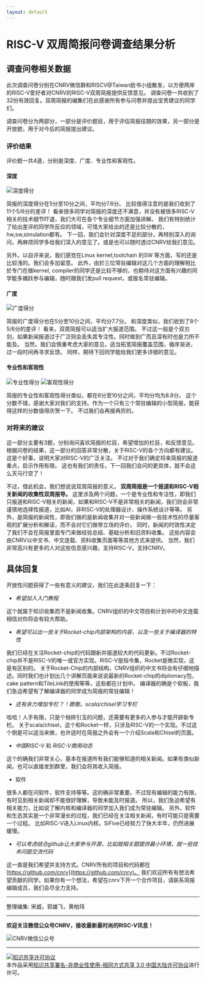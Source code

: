 ```yaml
---
layout: default
---
```


# RISC-V 双周简报问卷调查结果分析

## 调查问卷相关数据

此次调查问卷分别在CNRV微信群和RISCV@Taiwan脸书小组散发，以方便两岸的RISC-V爱好者对CNRV的RISC-V双周简报提供反馈意见。
调查问卷一共收到了32份有效回复。双周简报的编集们在此感谢所有参与问卷并提出宝贵建议的同学们。

调查问卷分为两部分，一部分是评价题目，用于评估简报往期的效果，另一部分是开放题，用于对今后的简报提出建议。

### 评价结果

评价题一共4道，分别是深度、广度、专业性和客观性。

#### 深度

![深度得分](/assets/images/bi-weekly-rpts/2017-10-12-questionaire/depth.png)

简报的深度得分在5分至10分之间，平均分7.6分。
比较值得注意的是我们收到了11个5/6分的差评！
看来很多同学对简报的深度还不满意，并没有被很多RISC-V相关的技术细节吓退，我们大可在各个专业细节方面加强讲解。
我们有特别统计了给出差评的同学所反应的领域，可惜大家给出的还是比较分散的，hw,sw,simulation都有。
下一回，我们会针对深度不足的部分，再特别深入的询问，再麻烦同学多给我们深入的意见了。或是也可以随时透过CNRV给我们意见。

另外，以自评来说，我们感觉在Linux kernel,toolchain 的SW 等方面，写的还是比较浅的。我们会多加留意。
此外，由於三位常驻编辑对这几个方面的理解相比於专门在做kernel, compiler的同学还是比较不够的，也期待对这方面有兴趣的同学能多踊跃参与编辑，随时跟我们发pull request，或报名常驻编辑。


#### 广度

![广度得分](/assets/images/bi-weekly-rpts/2017-10-12-questionaire/width.png)

简报的广度得分也在5分至10分之间，平均分7.7分。
和深度类似，我们收到了8个5/6分的差评！
看来，双周简报可以适当扩大报道范围。
不过这一般是个双刃剑，如果新闻报道过于广泛则会丢失其专注性。同时做到广而且深有时也是力所不能及。
当然，我们会慎重考虑大家的意见，适当拓宽简报覆盖范围，循序渐进，过一段时间再寻求反馈。
同样，期待下回同学能给我们更多详细的意见。


#### 专业性和客观性

![专业性得分](/assets/images/bi-weekly-rpts/2017-10-12-questionaire/profession.png)
![客观性得分](/assets/images/bi-weekly-rpts/2017-10-12-questionaire/objectivity.png)

简报的专业性和客观性得分类似，都在6分至10分之间，平均分均为8.8分。
这个分数不错，感谢大家对我们的支持。作为一个只有三个常驻编辑的小型简报，能获得这样的分数值得庆贺一下。
不过我们会再接再厉的。

### 对将来的建议

这一部分主要有3题，分别询问喜欢简报的栏目，希望增加的栏目，和反馈意见。
根据问卷的结果，这一部分的回答非常分散，关于RISC-V的各个方向都有建议。
这是个好事，说明大家对RISC-V的广泛关注。
不过对于我们确定将来简报的报道重点，启示作用有限。
这也有我们的责任，下一回我们会问的更具体，就不会这么天马行空了！

不过，借此机会，我们想说说双周简报的意义。
**双周简报是一个报道和RISC-V相关新闻的收集性双周报导。**
这里涉及两个问题，一个是专业性和专注性，即我们只报道和RISC-V相关的新闻，如果和RISC-V不是非常相关的新闻，我们则会非常谨慎地选择性报道，比如AI，非RISC-V的处理器设计、操作系统设计等等。
另外，是简报的新闻性，即我们做的是新闻收集并对一些新闻做一些技术性的尽量客观的扩展分析和解读，而不会对它们做带立场的评价。
同时，新闻的时效性决定了我们不会在简报里面专门来做经验总结、基础分析和旧资料收集。
这些内容会由CNRV以中文书、中文连载、资料收集页面等等其他方式来提供。
当然，我们非常高兴有更多的人对这些信息感兴趣，支持RISC-V，支持CNRV。

## 具体回复

开放性问题获得了一些有意义的建议，我们在此逐条回复一下：

- *希望加入入门教程*

这个就属于知识收集而不是新闻收集。CNRV组织的中文项目和计划中的中文连载相信对你将会有较大帮助。

- *希望可以出一些关于Rocket-chip内部架构的内容，以及一些关于编译器的特性*

我们已经在关注Rocket-chip的代码跟新并报道较大的代码更新。不过Rocket-chip并不是RISC-V的唯一或官方实现。RISC-V是指令集，Rocket是微实现，这是有区别的。
关于Rocket-Chip的内部结构，CNRV组织的中文书将会有仔细地描述。同时我们也计划出几个讲解页面来说说最新的Rocket-chip的diplomacy包，cake pattern和TileLink的使用等等，这些都在计划中。
编译器的确是个软板，我们急迫希望有了解编译器的同学成为简报的常驻编辑！

- *还有余力增加专栏？！跪敬。scala/chisel学习专栏*

哈哈！人手有限，只是个抛砖引玉的问题，还需要有更多的人参与才能开辟新专栏。
关于scala/chisel，这个和Rocket一样，只涉及RISC-V的一个实现。不过这个倒是可以适当来做，也许适时在简报之外会有一个介绍Scala和Chisel的页面。

- *中国RISC-V* 和 *RISC-V商用动态*

这个的确我们非常关心，基本在报道所有我们能够知道的相关新闻。如果有类似新闻，也可以直接发到群里，我们会将其收入简报。

- 软件

很多人都在问软件，软件支持等等。这的确非常重要。不过现有编辑的能力有限，有时见到相关新闻却不能很好理解，导致未能及时报道。
所以，我们急迫希望有相关能力，比如说了解内核和编译器的同学加入我们成为常驻编辑。
另外，软件和生态其实是一个非常漫长的过程，我们已经在关注相关新闻，有时可能只是需要一个过程。
比如RISC-V进入Linux内核，SiFive已经努力了快大半年，仍然进展缓慢。

- *可以考虑结合github让大家参与开源，比如就相关题提供最小环境，就一些技术问题交流代码*

这一直是我们希望并支持方式。CNRV所有的项目和代码都在[https://github.com/cnrv](https://github.com/cnrv)。
我们欢迎所有有想法希望贡献的同学。如果你有一个想法，希望在cnrv下开一个合作项目，请联系简报编辑成员，我们会尽全力支持。


----

整理编集: 宋威，郭雄飞，黄柏玮

----

**欢迎关注微信公众号CNRV，接收最新最时尚的RISC-V讯息！**

![CNRV微信公众号](/assets/images/cnrv_qr.png)

----

<a rel="license" href="http://creativecommons.org/licenses/by-nc-sa/3.0/cn/"><img alt="知识共享许可协议" style="border-width:0" src="https://i.creativecommons.org/l/by-nc-sa/3.0/cn/80x15.png" /></a><br />本作品采用<a rel="license" href="http://creativecommons.org/licenses/by-nc-sa/3.0/cn/">知识共享署名-非商业性使用-相同方式共享 3.0 中国大陆许可协议</a>进行许可。
